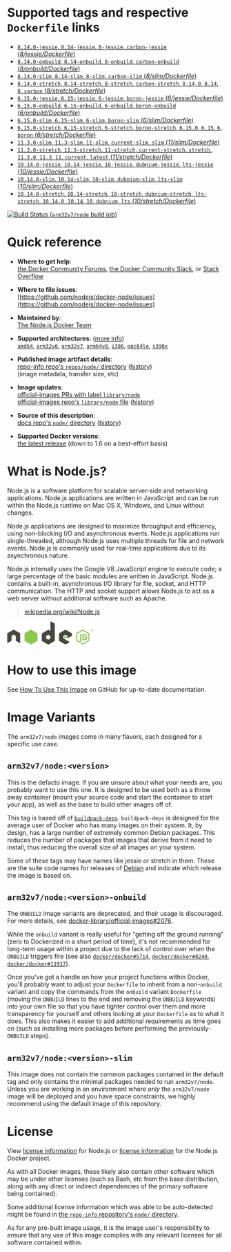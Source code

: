 <!--

********************************************************************************

WARNING:

    DO NOT EDIT "node/README.md"

    IT IS AUTO-GENERATED

    (from the other files in "node/" combined with a set of templates)

********************************************************************************

-->

# Supported tags and respective `Dockerfile` links

-	[`8.14.0-jessie`, `8.14-jessie`, `8-jessie`, `carbon-jessie` (*8/jessie/Dockerfile*)](https://github.com/nodejs/docker-node/blob/ed3e8825b01649d43188e1f606243396a0b995de/8/jessie/Dockerfile)
-	[`8.14.0-onbuild`, `8.14-onbuild`, `8-onbuild`, `carbon-onbuild` (*8/onbuild/Dockerfile*)](https://github.com/nodejs/docker-node/blob/0aae692a71251b60c489c41b7b1f28daa05829e5/8/onbuild/Dockerfile)
-	[`8.14.0-slim`, `8.14-slim`, `8-slim`, `carbon-slim` (*8/slim/Dockerfile*)](https://github.com/nodejs/docker-node/blob/ed3e8825b01649d43188e1f606243396a0b995de/8/slim/Dockerfile)
-	[`8.14.0-stretch`, `8.14-stretch`, `8-stretch`, `carbon-stretch`, `8.14.0`, `8.14`, `8`, `carbon` (*8/stretch/Dockerfile*)](https://github.com/nodejs/docker-node/blob/ed3e8825b01649d43188e1f606243396a0b995de/8/stretch/Dockerfile)
-	[`6.15.0-jessie`, `6.15-jessie`, `6-jessie`, `boron-jessie` (*6/jessie/Dockerfile*)](https://github.com/nodejs/docker-node/blob/ed3e8825b01649d43188e1f606243396a0b995de/6/jessie/Dockerfile)
-	[`6.15.0-onbuild`, `6.15-onbuild`, `6-onbuild`, `boron-onbuild` (*6/onbuild/Dockerfile*)](https://github.com/nodejs/docker-node/blob/ed3e8825b01649d43188e1f606243396a0b995de/6/onbuild/Dockerfile)
-	[`6.15.0-slim`, `6.15-slim`, `6-slim`, `boron-slim` (*6/slim/Dockerfile*)](https://github.com/nodejs/docker-node/blob/ed3e8825b01649d43188e1f606243396a0b995de/6/slim/Dockerfile)
-	[`6.15.0-stretch`, `6.15-stretch`, `6-stretch`, `boron-stretch`, `6.15.0`, `6.15`, `6`, `boron` (*6/stretch/Dockerfile*)](https://github.com/nodejs/docker-node/blob/ed3e8825b01649d43188e1f606243396a0b995de/6/stretch/Dockerfile)
-	[`11.3.0-slim`, `11.3-slim`, `11-slim`, `current-slim`, `slim` (*11/slim/Dockerfile*)](https://github.com/nodejs/docker-node/blob/ed3e8825b01649d43188e1f606243396a0b995de/11/slim/Dockerfile)
-	[`11.3.0-stretch`, `11.3-stretch`, `11-stretch`, `current-stretch`, `stretch`, `11.3.0`, `11.3`, `11`, `current`, `latest` (*11/stretch/Dockerfile*)](https://github.com/nodejs/docker-node/blob/ed3e8825b01649d43188e1f606243396a0b995de/11/stretch/Dockerfile)
-	[`10.14.0-jessie`, `10.14-jessie`, `10-jessie`, `dubnium-jessie`, `lts-jessie` (*10/jessie/Dockerfile*)](https://github.com/nodejs/docker-node/blob/ed3e8825b01649d43188e1f606243396a0b995de/10/jessie/Dockerfile)
-	[`10.14.0-slim`, `10.14-slim`, `10-slim`, `dubnium-slim`, `lts-slim` (*10/slim/Dockerfile*)](https://github.com/nodejs/docker-node/blob/ed3e8825b01649d43188e1f606243396a0b995de/10/slim/Dockerfile)
-	[`10.14.0-stretch`, `10.14-stretch`, `10-stretch`, `dubnium-stretch`, `lts-stretch`, `10.14.0`, `10.14`, `10`, `dubnium`, `lts` (*10/stretch/Dockerfile*)](https://github.com/nodejs/docker-node/blob/ed3e8825b01649d43188e1f606243396a0b995de/10/stretch/Dockerfile)

[![Build Status](https://doi-janky.infosiftr.net/job/multiarch/job/arm32v7/job/node/badge/icon) (`arm32v7/node` build job)](https://doi-janky.infosiftr.net/job/multiarch/job/arm32v7/job/node/)

# Quick reference

-	**Where to get help**:  
	[the Docker Community Forums](https://forums.docker.com/), [the Docker Community Slack](https://blog.docker.com/2016/11/introducing-docker-community-directory-docker-community-slack/), or [Stack Overflow](https://stackoverflow.com/search?tab=newest&q=docker)

-	**Where to file issues**:  
	[https://github.com/nodejs/docker-node/issues](https://github.com/nodejs/docker-node/issues)

-	**Maintained by**:  
	[The Node.js Docker Team](https://github.com/nodejs/docker-node)

-	**Supported architectures**: ([more info](https://github.com/docker-library/official-images#architectures-other-than-amd64))  
	[`amd64`](https://hub.docker.com/r/amd64/node/), [`arm32v6`](https://hub.docker.com/r/arm32v6/node/), [`arm32v7`](https://hub.docker.com/r/arm32v7/node/), [`arm64v8`](https://hub.docker.com/r/arm64v8/node/), [`i386`](https://hub.docker.com/r/i386/node/), [`ppc64le`](https://hub.docker.com/r/ppc64le/node/), [`s390x`](https://hub.docker.com/r/s390x/node/)

-	**Published image artifact details**:  
	[repo-info repo's `repos/node/` directory](https://github.com/docker-library/repo-info/blob/master/repos/node) ([history](https://github.com/docker-library/repo-info/commits/master/repos/node))  
	(image metadata, transfer size, etc)

-	**Image updates**:  
	[official-images PRs with label `library/node`](https://github.com/docker-library/official-images/pulls?q=label%3Alibrary%2Fnode)  
	[official-images repo's `library/node` file](https://github.com/docker-library/official-images/blob/master/library/node) ([history](https://github.com/docker-library/official-images/commits/master/library/node))

-	**Source of this description**:  
	[docs repo's `node/` directory](https://github.com/docker-library/docs/tree/master/node) ([history](https://github.com/docker-library/docs/commits/master/node))

-	**Supported Docker versions**:  
	[the latest release](https://github.com/docker/docker-ce/releases/latest) (down to 1.6 on a best-effort basis)

# What is Node.js?

Node.js is a software platform for scalable server-side and networking applications. Node.js applications are written in JavaScript and can be run within the Node.js runtime on Mac OS X, Windows, and Linux without changes.

Node.js applications are designed to maximize throughput and efficiency, using non-blocking I/O and asynchronous events. Node.js applications run single-threaded, although Node.js uses multiple threads for file and network events. Node.js is commonly used for real-time applications due to its asynchronous nature.

Node.js internally uses the Google V8 JavaScript engine to execute code; a large percentage of the basic modules are written in JavaScript. Node.js contains a built-in, asynchronous I/O library for file, socket, and HTTP communication. The HTTP and socket support allows Node.js to act as a web server without additional software such as Apache.

> [wikipedia.org/wiki/Node.js](https://en.wikipedia.org/wiki/Node.js)

![logo](https://raw.githubusercontent.com/docker-library/docs/01c12653951b2fe592c1f93a13b4e289ada0e3a1/node/logo.png)

# How to use this image

See [How To Use This Image](https://github.com/nodejs/docker-node/blob/master/README.md#how-to-use-this-image) on GitHub for up-to-date documentation.

# Image Variants

The `arm32v7/node` images come in many flavors, each designed for a specific use case.

## `arm32v7/node:<version>`

This is the defacto image. If you are unsure about what your needs are, you probably want to use this one. It is designed to be used both as a throw away container (mount your source code and start the container to start your app), as well as the base to build other images off of.

This tag is based off of [`buildpack-deps`](https://hub.docker.com/_/buildpack-deps/). `buildpack-deps` is designed for the average user of Docker who has many images on their system. It, by design, has a large number of extremely common Debian packages. This reduces the number of packages that images that derive from it need to install, thus reducing the overall size of all images on your system.

Some of these tags may have names like jessie or stretch in them. These are the suite code names for releases of [Debian](https://wiki.debian.org/DebianReleases) and indicate which release the image is based on.

## `arm32v7/node:<version>-onbuild`

The `ONBUILD` image variants are deprecated, and their usage is discouraged. For more details, see [docker-library/official-images#2076](https://github.com/docker-library/official-images/issues/2076).

While the `onbuild` variant is really useful for "getting off the ground running" (zero to Dockerized in a short period of time), it's not recommended for long-term usage within a project due to the lack of control over *when* the `ONBUILD` triggers fire (see also [`docker/docker#5714`](https://github.com/docker/docker/issues/5714), [`docker/docker#8240`](https://github.com/docker/docker/issues/8240), [`docker/docker#11917`](https://github.com/docker/docker/issues/11917)).

Once you've got a handle on how your project functions within Docker, you'll probably want to adjust your `Dockerfile` to inherit from a non-`onbuild` variant and copy the commands from the `onbuild` variant `Dockerfile` (moving the `ONBUILD` lines to the end and removing the `ONBUILD` keywords) into your own file so that you have tighter control over them and more transparency for yourself and others looking at your `Dockerfile` as to what it does. This also makes it easier to add additional requirements as time goes on (such as installing more packages before performing the previously-`ONBUILD` steps).

## `arm32v7/node:<version>-slim`

This image does not contain the common packages contained in the default tag and only contains the minimal packages needed to run `arm32v7/node`. Unless you are working in an environment where *only* the `arm32v7/node` image will be deployed and you have space constraints, we highly recommend using the default image of this repository.

# License

View [license information](https://github.com/nodejs/node/blob/master/LICENSE) for Node.js or [license information](https://github.com/nodejs/docker-node/blob/master/LICENSE) for the Node.js Docker project.

As with all Docker images, these likely also contain other software which may be under other licenses (such as Bash, etc from the base distribution, along with any direct or indirect dependencies of the primary software being contained).

Some additional license information which was able to be auto-detected might be found in [the `repo-info` repository's `node/` directory](https://github.com/docker-library/repo-info/tree/master/repos/node).

As for any pre-built image usage, it is the image user's responsibility to ensure that any use of this image complies with any relevant licenses for all software contained within.
